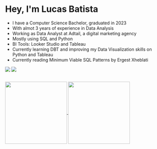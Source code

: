 # Hey, I'm Lucas Batista

- I have a Computer Science Bachelor, graduated in 2023
- With almot 3 years of experience in Data Analysis
- Working as Data Analyst at Adtail, a digital marketing agency
- Mostly using SQL and Python
- BI Tools: Looker Studio and Tableau
- Currently learning DBT and improving my Data Visualization skills on Python and Tableau
- Currently reading Minimum Viable SQL Patterns by Ergest Xheblati

  
<div>
  <a href="https://www.linkedin.com/in/lucasbatistaf/" target="_blank"><img src="https://img.shields.io/badge/-LinkedIn-%230077B5?style=for-the-badge&logo=linkedin&logoColor=white" target="_blank"></a>   
  <a href = "mailto:lucaasbatista182@gmail.com"><img src="https://img.shields.io/badge/Gmail-D14836?style=for-the-badge&logo=gmail&logoColor=white" target="_blank">   </a>
</div>

##

<div>
  <a href="https://github.com/lucasbatistaf/github-readme-stats">
    <img height=200 align="center" src="https://github-readme-stats-lucasbatistafs-projects.vercel.app/api?username=lucasbatistaf&show_icons=true&theme=dark&include_all_commits=true&count_private=true"/>
  </a>
  <a href="https://github.com/lucasbatistaf/github-readme-stats">
    <img height=200 align="center" src="https://github-readme-stats-lucasbatistafs-projects.vercel.app/api/top-langs?username=lucasbatistaf&layout=compact&langs_count=8&show_icons=true&theme=dark" />
  </a>
</div>
